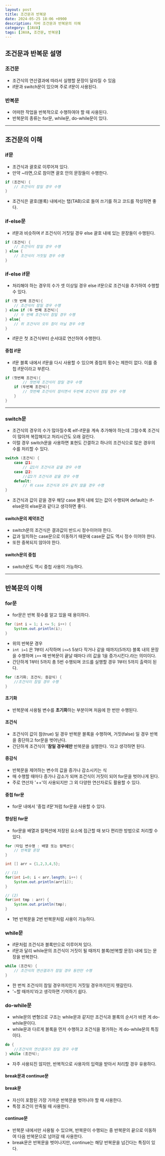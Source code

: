 ```yaml
---
layout: post
title: 조건문과 반복문
date: 2024-05-25 18:06 +0900
description: 자바 조건문과 반복문의 이해
category: [JAVA]
tags: [JAVA, 조건문, 반복문]
---
```


## 조건문과 반복문 설명

### 조건문

- 조건식의 연산결과에 따라서 실행할 문장이 달라질 수 있음
- if문과 switch문이 있으며 주로 if문이 사용된다.

### 반복문

- 어떠한 작업을 반복적으로 수행하여야 할 때 사용된다.
- 반복문의 종류는 for문, while문, do-while문이 있다.

---

## 조건문의 이해

### if문

- 조건식과 괄호로 이루어져 있다.
- 만약 ~라면,으로 참이면 괄호 안의 문장들이 수행한다.

```java
if (조건식) {
    // 조건식이 참일 경우 수행
}
```

- 조건식은 괄호(블록) 내에서는 탭(TAB)으로 들여 쓰기를 하고 코드를 작성하면 좋다.

### if-else문

- if문과 비슷하며 if 조건식이 거짓일 경우 else 괄호 내에 있는 문장들이 수행된다.

```java
if (조건식) {
    // 조건식이 참일 경우 수행
} else {
    // 조건식이 거짓일 경우 수행
}
```

### if-else if문

- 처리해야 하는 경우의 수가 셋 이상일 경우 else if문으로 조건식을 추가하여 수행할 수 있다.

```java
if (첫 번째 조건식){
    // 조건식이 참일 경우 수행
} else if (두 번째 조건식){
    // 두 번째 조건식이 참일 경우 수행
} else{
    // 위 조건식이 모두 참이 아닐 경우 수행
}
```

- if문은 첫 조건식부터 순서대로 연산하여 수행한다.

#### 중첩 if문

- if문 블록 내에서 if문을 다시 사용할 수 있으며 중첩의 횟수는 제한이 없다. 이를 중첩 if문이라고 부른다.

```java
if (첫번째 조건식){
        // 첫번재 조건식이 참일 경우 수행
    if (두번째 조건식){
        // 첫번째 조건식이 참이면서 두번째 조건식이 참일 경우 수행
    }
}
```

---

### switch문

- 조건식의 경우의 수가 많아질수록 elf-if문을 계속 추가해야 하는데 그럴수록 조건식이 많아져 복잡해지고 처리시간도 오래 걸린다.
- 이럴 경우 switch문을 사용하면 표현도 간결하고 하나의 조건식으로 많은 경우의 수를 처리할 수 있다.

```java
switch (조건식) {
    case 값1:
        // 값1이 조건식과 같을 경우 수행
    case 값2:
        //값2가 조건식과 같을 경우 수행
    default:
        // 위 case 조건식과 모두 같지 않을 경우 수행
}
```

- 조건식과 값이 같을 경우 해당 case 블럭 내에 있는 값이 수행되며 default는 if-else문의 else문과 같다고 생각하면 좋다.

#### switch문의 제약조건

- switch문의 조건식은 결과값이 반드시 정수이어야 한다.
- 값과 일치하는 case문으로 이동하기 때문에 case문 값도 역시 정수 이어야 한다.
- 또한 중복되지 않아야 한다.

#### switch문의 중첩

- switch문도 역시 중첩 사용이 가능하다.

---

## 반복문의 이해

### for문

- for문은 반복 횟수를 알고 있을 때 용이하다.

```java
for (int i = 1; i <= 5; i++) {
    System.out.println(i);
}
```

- 위의 반복문 경우
- `int i=1` 은 1부터 시작하며 `i<=5` 5보다 작거나 같을 때까지(5까지) 블록 내의 문장을 수행하며 `i++` 매 반복문이 끝날 때마다 i의 값을 1을 증가시킨다.라는 의미이다.
- 간단하게 1부터 5까지 총 5번 수행되며 코드를 실행할 경우 1부터 5까지 출력이 된다.

```java
for (초기화; 조건식; 증감식) {
    //조건식이 참일 경우 수행
}
```

#### 초기화

- 반복문에 사용될 변수를 **초기화**하는 부분이며 처음에 한 번만 수행된다.

#### 조건식

- 조건식이 값이 참(true) 일 경우 반복문 블록을 수행하며, 거짓(false) 일 경우 반복을 중단하고 for문을 벗어난다.
- 간단하게 조건식이 '**참일 경우에만** 반복문을 실행한다. ’라고 생각하면 된다.

#### 증감식

- 반복문을 제어하는 변수의 값을 증가나 감소시키는 식
- 매 수행할 때마다 증가나 감소가 되며 조건식이 거짓이 되어 for문을 벗어나게 된다.
- 주로 연산자 '++'이 사용되지만 그 외 다양한 연산자로도 활용할 수 있다.

#### 중첩 for문

- for문 내에서 '중첩 if문’처럼 for문을 사용할 수 있다.

#### 향상된 for문

- for문을 배열과 컬렉션에 저장된 요소에 접근할 때 보다 편리한 방법으로 처리할 수 있다.

```java
for (타입 변수명 : 배열 또는 컬렉션){
    // 반복할 문장
}
```

```java
int [] arr = {1,2,3,4,5};

// (1)
for(int i=0; i < arr.length; i++) {
    System.out.println(arr[i]);
}

// (2)
for(int tmp : arr) {
    System.out.println(tmp);
}
```

- 1번 반복문을 2번 반복문처럼 사용이 가능하다.

### while문

- if문처럼 조건식과 블록만으로 이루어져 있다.
- if문과 달리 while문의 조건식이 거짓이 될 때까지 블록(반복할 문장) 내에 있는 문장을 반복한다.

```java
while (조건식) {
	// 조건식의 연산결과가 참일 경우 동안만 수행
}
```

- 한 번씩 조건식이 참일 경우까지인지 거짓일 경우까지인지 헷갈린다.
- '~할 때까지’라고 생각하면 기억하기 쉽다.

### do-while문

- while문의 변형으로 구조는 while문과 같지만 조건식과 블록의 순서가 바뀐 게 do-while문이다.
- while문과 다르게 블록을 먼저 수행하고 조건식을 평가하는 게 do-while문의 특징이다.

```java
do {
	//조건식의 연산결과가 참일 경우 수행
} while (조건식);
```

- 자주 사용되진 않지만, 반복적으로 사용자의 입력을 받아서 처리할 경우 유용하다.

#### break문과 continue문

#### break문

- 자신이 포함된 가장 가까운 반복문을 벗어나야 할 때 사용한다.
- 특정 조건이 만족될 때 사용한다.

#### continue문

- 반복문 내에서만 사용될 수 있으며, 반복문이 수행되는 중 반복문의 끝으로 이동하여 다음 반복문으로 넘어갈 때 사용한다.
- break문은 반복문을 벗어나지만, continue는 해당 반복문을 넘긴다는 특징이 있다.
